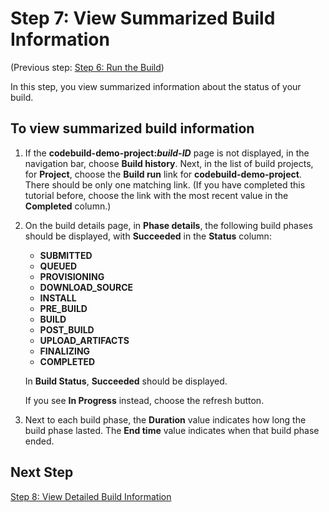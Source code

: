 # Step 7: View Summarized Build Information<a name="getting-started-monitor-build-console"></a>

\(Previous step: [Step 6: Run the Build](getting-started-run-build-console.md)\)

In this step, you view summarized information about the status of your build\.

## To view summarized build information<a name="getting-started-monitor-build-console-title"></a><a name="getting-started-run-build-console-procedure"></a>

1. If the **codebuild\-demo\-project:*build\-ID*** page is not displayed, in the navigation bar, choose **Build history**\. Next, in the list of build projects, for **Project**, choose the **Build run** link for **codebuild\-demo\-project**\. There should be only one matching link\. \(If you have completed this tutorial before, choose the link with the most recent value in the **Completed** column\.\)

1. On the build details page, in **Phase details**, the following build phases should be displayed, with **Succeeded** in the **Status** column:
   + **SUBMITTED**
   + **QUEUED**
   + **PROVISIONING**
   + **DOWNLOAD\_SOURCE**
   + **INSTALL**
   + **PRE\_BUILD**
   + **BUILD**
   + **POST\_BUILD**
   + **UPLOAD\_ARTIFACTS**
   + **FINALIZING**
   + **COMPLETED**

   In **Build Status**, **Succeeded** should be displayed\.

   If you see **In Progress** instead, choose the refresh button\. 

1. Next to each build phase, the **Duration** value indicates how long the build phase lasted\. The **End time** value indicates when that build phase ended\.

## Next Step<a name="getting-started-monitor-build-console-next"></a>

[Step 8: View Detailed Build Information](getting-started-build-log-console.md)